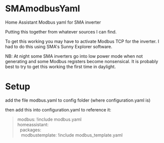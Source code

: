 # SMAmodbusYaml
Home Assistant Modbus yaml for SMA inverter

Putting this together from whatever sources I can find.

To get this working you may have to activate Modbus TCP for the inverter. I had to do this using SMA's Sunny Explorer software. 

NB: At night some SMA inverters go into low power mode when not generating and some Modbus registers become nonsensical. It is probably best to try to get this working the first time in daylight.

# Setup

add the file modbus.yaml to config folder (where configuration.yaml is)

then add this into configuration.yaml to reference it:
> modbus: !include modbus.yaml <br>
> homeassistant: <br>
>&nbsp; packages: <br>
>&nbsp;&nbsp; modbustemplate: !include modbus_template.yaml  

